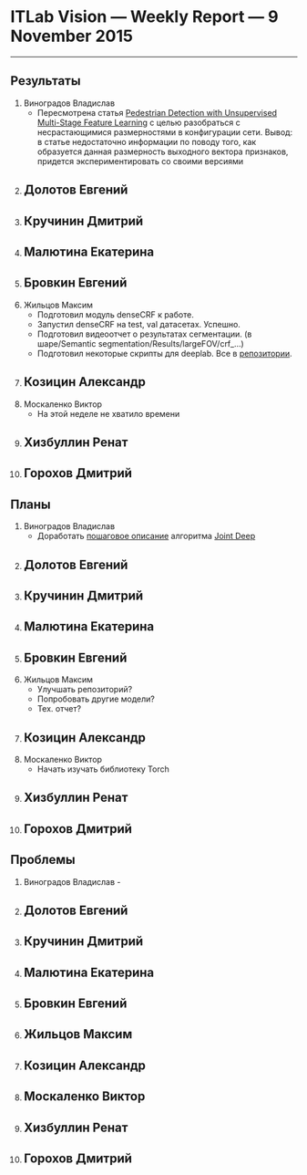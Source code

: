# ITLab Vision — Weekly Report — 9 November 2015

----------------

## Результаты

  1. Виноградов Владислав
     - Пересмотрена статья [Pedestrian Detection with Unsupervised Multi-Stage Feature Learning](http://cs.nyu.edu/~sermanet/papers/sermanet-cvpr-13.pdf) с целью разобраться с несрастающимися размерностями в конфигурации сети. Вывод: в статье недостаточно информации по поводу того, как образуется данная размерность выходного вектора признаков, придется экспериментировать со своими версиями
  1. Долотов Евгений
     -
  1. Кручинин Дмитрий
     -
  1. Малютина Екатерина
     -
  1. Бровкин Евгений
     -
  1. Жильцов Максим
     - Подготовил модуль denseCRF к работе.
     - Запустил denseCRF на test, val датасетах. Успешно.
     - Подготовил видеоотчет о результатах сегментации. (в шаре/Semantic segmentation/Results/largeFOV/crf_...)
     - Подготовил некоторые скрипты для deeplab. Все в [репозитории](https://github.com/ITLab-Vision/ITLab-Vision-deeplab).
  1. Козицин Александр
     -
  1. Москаленко Виктор
     - На этой неделе не хватило времени
  1. Хизбуллин Ренат
     -
  1. Горохов Дмитрий
     -

## Планы

  1. Виноградов Владислав
     - Доработать [пошаговое описание](https://docs.google.com/document/d/1sP9YStjpb_to9NayodcGxPS1F2qcJ7uG8l6uRiRZovE/edit?usp=sharing) алгоритма [Joint Deep](http://www.ee.cuhk.edu.hk/~xgwang/papers/ouyangWiccv13.pdf)
  1. Долотов Евгений
     -
  1. Кручинин Дмитрий
     -
  1. Малютина Екатерина
     -
  1. Бровкин Евгений
     -
  1. Жильцов Максим
     - Улучшать репозиторий?
     - Попробовать другие модели?
     - Тех. отчет?
  1. Козицин Александр
     -
  1. Москаленко Виктор
     - Начать изучать библиотеку Torch
  1. Хизбуллин Ренат
     -
  1. Горохов Дмитрий
     -

## Проблемы
   1. Виноградов Владислав
     -
  1. Долотов Евгений
     -
  1. Кручинин Дмитрий
     -
  1. Малютина Екатерина
     -
  1. Бровкин Евгений
     -
  1. Жильцов Максим
     -
  1. Козицин Александр
     -
  1. Москаленко Виктор
     -
  1. Хизбуллин Ренат
     -
  1. Горохов Дмитрий
     -
